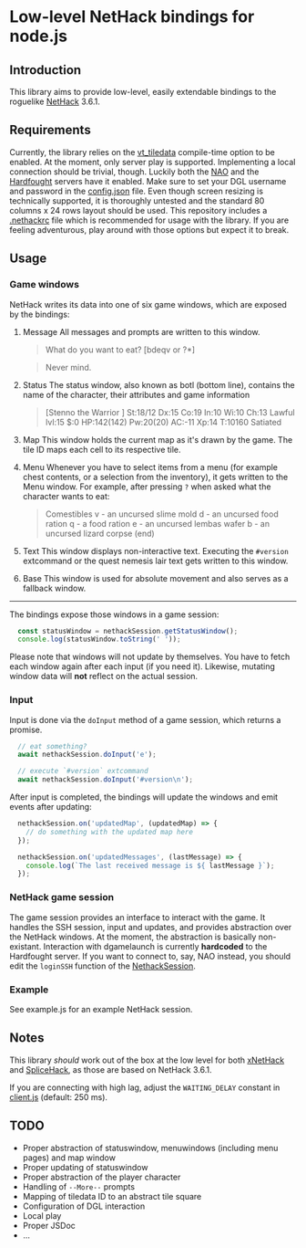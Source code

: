 # Low-level NetHack bindings for node.js

## Introduction

This library aims to provide low-level, easily extendable bindings to the roguelike [NetHack](https://nethack.org) 3.6.1.

## Requirements

Currently, the library relies on the [vt_tiledata](https://nethackwiki.com/wiki/vt_tiledata) compile-time option to be enabled. At the moment, only server play is supported. Implementing a local connection should be trivial, though. Luckily both the [NAO](https://nethack.alt.org) and the [Hardfought](https://hardfought.org) servers have it enabled. Make sure to set your DGL username and password in the [config.json](./config.json) file. Even though screen resizing is technically supported, it is thoroughly untested and the standard 80 columns x 24 rows layout should be used. This repository includes a [.nethackrc](./.nethackrc) file which is recommended for usage with the library. If you are feeling adventurous, play around with those options but expect it to break.

## Usage

### Game windows

NetHack writes its data into one of six game windows, which are exposed by the bindings:

1. Message
   All messages and prompts are written to this window.
   > What do you want to eat? [bdeqv or ?*] 

   > Never mind.

2. Status
   The status window, also known as botl (bottom line), contains the name of the character, their attributes and game information
   > [Stenno the Warrior            ] St:18/12 Dx:15 Co:19 In:10 Wi:10 Ch:13 Lawful   lvl:15 $:0 HP:142(142) Pw:20(20) AC:-11 Xp:14 T:10160 Satiated

3. Map
   This window holds the current map as it's drawn by the game. The tile ID maps each cell to its respective tile.

4. Menu
   Whenever you have to select items from a menu (for example chest contents, or a selection from the inventory), it gets written to the Menu window. For example, after pressing `?` when asked what the character wants to eat:
   > Comestibles 
   > v - an uncursed slime mold
   > d - an uncursed food ration
   > q - a food ration
   > e - an uncursed lembas wafer
   > b - an uncursed lizard corpse
   > (end)

5. Text
   This window displays non-interactive text. Executing the `#version` extcommand or the quest nemesis lair text gets written to this window.

6. Base
   This window is used for absolute movement and also serves as a fallback window.

---

The bindings expose those windows in a game session:

```javascript
  const statusWindow = nethackSession.getStatusWindow();
  console.log(statusWindow.toString(' '));
```

Please note that windows will not update by themselves. You have to fetch each window again after each input (if you need it).
Likewise, mutating window data will **not** reflect on the actual session.

### Input

Input is done via the `doInput` method of a game session, which returns a promise.

```javascript
  // eat something?
  await nethackSession.doInput('e');
```

```javascript
  // execute `#version` extcommand
  await nethackSession.doInput('#version\n');
```

After input is completed, the bindings will update the windows and emit events after updating:

```javascript
  nethackSession.on('updatedMap', (updatedMap) => {
    // do something with the updated map here
  });
```

```javascript
  nethackSession.on('updatedMessages', (lastMessage) => {
    console.log(`The last received message is ${ lastMessage }`);
  });
```



### NetHack game session

The game session provides an interface to interact with the game. It handles the SSH session, input and updates, and provides abstraction over the NetHack windows. At the moment, the abstraction is basically non-existant. Interaction with dgamelaunch is currently **hardcoded** to the Hardfought server. If you want to connect to, say, NAO instead, you should edit the `loginSSH` function of the [NethackSession](./nethacksession.js). 

### Example

See example.js for an example NetHack session.

## Notes

This library _should_ work out of the box at the low level for both [xNetHack](https://github.com/copperwater/xNetHack) and [SpliceHack](https://nethackwiki.com/wiki/SpliceHack), as those are based on NetHack 3.6.1.

If you are connecting with high lag, adjust the `WAITING_DELAY` constant in [client.js](./client.js) (default: 250 ms).

## TODO

+ Proper abstraction of statuswindow, menuwindows (including menu pages) and map window
+ Proper updating of statuswindow
+ Proper abstraction of the player character
+ Handling of `--More--` prompts
+ Mapping of tiledata ID to an abstract tile square
+ Configuration of DGL interaction
+ Local play
+ Proper JSDoc
+ ...